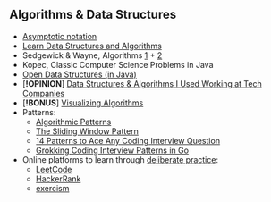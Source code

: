 ## Algorithms & Data Structures

- [Asymptotic notation](https://www.khanacademy.org/computing/computer-science/algorithms/asymptotic-notation/a/asymptotic-notation)
- [Learn Data Structures and Algorithms](https://www.geeksforgeeks.org/learn-data-structures-and-algorithms-dsa-tutorial/?ref=shm)
- Sedgewick & Wayne, Algorithms [1](https://www.coursera.org/learn/algorithms-part1) + [2](https://www.coursera.org/learn/algorithms-part2)
- Kopec, Classic Computer Science Problems in Java
- [Open Data Structures (in Java)](http://opendatastructures.org/ods-java/)
- [**!OPINION**] [Data Structures & Algorithms I Used Working at Tech Companies](https://blog.pragmaticengineer.com/data-structures-and-algorithms-i-actually-used-day-to-day/)
- [**!BONUS**] [Visualizing Algorithms](https://bost.ocks.org/mike/algorithms/)
- Patterns:
  - [Algorithmic Patterns](https://cs.lmu.edu/~ray/notes/algpatterns/)
  - [The Sliding Window Pattern](https://nan-archive.vercel.app/sliding-window)
  - [14 Patterns to Ace Any Coding Interview Question](https://hackernoon.com/14-patterns-to-ace-any-coding-interview-question-c5bb3357f6ed)
  - [Grokking Coding Interview Patterns in Go](https://www.educative.io/courses/grokking-coding-interview-patterns-go)
- Online platforms to learn through [deliberate practice](https://en.wikipedia.org/wiki/Practice_(learning_method)#Deliberate_practice):
  - [LeetCode](https://leetcode.com/)
  - [HackerRank](https://www.hackerrank.com/)
  - [exercism](https://exercism.org/)

